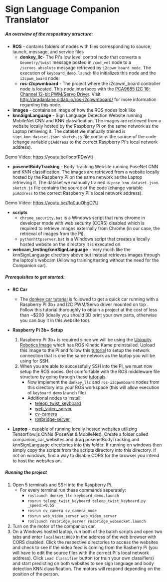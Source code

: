 # Sign Language Companion Translator
##### An overview of the respository structure:
- **ROS** - contains folders of nodes with files corresponding to source, launch, message, and service files 
  - **donkey_llc**- The Pi's low level control node that converts a `Geometry/twist` message posted in `/cmd_vel` node to a `/servos_absolute` message retrieved by `i2cpwm_board_node`.  The execution of `keyboard_demo.launch` file initializes this node and the `i2cpwm_board` node.
  - **ros-i2cpwmboard** -  The project where the i2cpwm_board controller node is located.  This node interfaces with the [PCA9685 I2C 16-Channel 12-bit PWM/Servo Driver](https://www.amazon.com/gp/product/B01G61MZF4/ref=as_li_qf_asin_il_tl?ie=UTF8&tag=tizianoslab-20&creative=9325&linkCode=as2&creativeASIN=B01G61MZF4&linkId=1179856ce06b25cbf85ad9aaeae25201).  Visit http://bradanlane.gitlab.io/ros-i2cpwmboard/ for more information regarding this node.
- **images** - contains an image of how the ROS nodes look like
- **knnSignLanguage** - Sign Language Detection Website running MobileNet CNN and KNN classification.  The images are retrieved from a website locally hosted by the Raspberry Pi on the same network as the Laptop retrieving it.  The dataset we manually trained is `sign_knn_dataset.json`.  `sketch.js` file contains the source of the code (change variable `piAddress` to the correct Raspberry Pi's local network address).

 Demo Video: https://youtu.be/iocofPDwVtI

- **posenetBodyTracking** - Body Tracking Website running PoseNet CNN and KNN classification.  The images are retrieved from a website locally hosted by the Raspberry Pi on the same network as the Laptop retrieving it.   The dataset we manually trained is `pose_knn_dataset.json`.  `sketch.js` file contains the source of the code (change variable `piAddress` to the correct Raspberry Pi's local network address).

 Demo Video: https://youtu.be/Rq0uuOhgO7U
 
- **scripts**
  - `chrome_security.bat` is a Windows script that runs chrome in developer mode with web security (CORS) disabled which is required to retrieve images externally from Chrome (in our case, the retrieval of images from the Pi).  
  - `pythonhttpserver.bat` is a Windows script that creates a locally hosted website on the directory it is executed on.
- **webcam_testing/knnSignLanguage** - Very much like the knnSignLanguage directory above but instead retrieves images through the laptop's webcam (Allowing training/testing without the need for the Companion car).
##### Prerequisites to get started:
- **RC Car**
  - The [donkey car tutorial](https://docs.donkeycar.com/guide/build_hardware/) is followed to get a quick car running with a Raspberry Pi 3b+ and I2C PWM/Servo driver mounted on top .  Follow this tutorial thoroughly to obtain a project at the cost of less than ~$200 (ideally you should 3D print your own parts, otherwise you can buy it in this website too).
- **Raspberry Pi 3b+ Setup**
  1. Raspberry Pi 3b+ is required since we will be using the [Ubiquity Robotics Image](https://downloads.ubiquityrobotics.com/pi.html) which has ROS Kinetic Kame preinstalled.  Upload this image to the Pi and follow this [tutorial](https://learn.ubiquityrobotics.com/) to setup the network connection that is one the same network as the laptop you will be using for SSH.
  2. When you are able to successfully SSH into the Pi, we must now setup the  ROS nodes.  Get comfortable with the ROS middleware file structure by going through these [tutorials](http://wiki.ros.org/ROS/Tutorials).
      - Now implement the `donkey_llc` and `ros-i2cpwmboard` nodes from this directory into your ROS workspace (this will allow execution of `keyboard_demo` launch file)
      - Additional nodes to install:
        - [teleop_twist_keyboard](http://wiki.ros.org/teleop_twist_keyboard)
        - [web_video_server](http://wiki.ros.org/web_video_server)
        - [cv-camera](http://wiki.ros.org/cv_camera)
        - [rosbridge-server](http://wiki.ros.org/rosbridge_server)

- **Laptop** - capable of running locally hosted websites utilizing Tensorflow.js CNNs (PoseNet & MobileNet).  Create a folder called companion_car_websites and drag posenetBodyTracking and knnSignLanguage directories into this folder.  If running on windows then simply copy the scripts from the scripts directory into this directory.  If not on windows, find a way to disable CORS for the browser you intend to host the websites on.
##### Running the project
1. Open 5 terminals and SSH into the Raspberry Pi.
    - For every terminal run these commands seperately:
      - `roslaunch donkey_llc keyboard_demo.launch`
      - `rosrun teleop_twist_keyboard teleop_twist_keyboard.py _speed:=0.55`
      - `rosrun cv_camera cv_camera_node`
      - `rosrun web_video_server web_video_server`
      - `roslaunch rosbridge_server rosbridge_websocket.launch`
2.  Turn on the motor of the companion car.
3.  On a Windows hosted laptop, run both of the batch scripts and open two tabs and enter `localhost:8000` in the address of the web browser with CORS disabled.  Click the respective directories to access the websites and check to see if the video feed is coming from the Rasberry Pi (you will have to edit the source files with the correct Pi's local network address).  Click `Load Classifier` button (or train your own classifiers) and start predicting on both websites to see sign language and body detection KNN classification.  The motors will respond depending on the position of the person.
